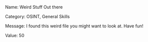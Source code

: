 Name:
Weird Stuff Out there

Category:
OSINT, General Skills

Message:
I found this weird file you might want to look at. Have fun!

Value: 50
